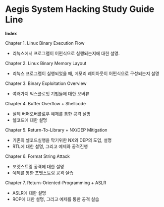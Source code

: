 # Aegis System Hacking Study Guide Line

**Index**

Chapter 1. Linux Binary Execution Flow

- 리눅스에서 프로그램이 어떤식으로 실행되는지에 대한 설명. 

Chapter 2. Linux Binary Memory Layout

- 리눅스 프로그램이 실행되었을 때, 메모리 레이아웃이 어떤식으로 구성되는지 설명

Chapter 3. Binary Exploitation Overview

- 여러가지 익스플로잇 기법들에 대한 오버뷰

Chapter 4. Buffer Overflow + Shellcode

- 실제 버퍼오버플로우 예제를 통한 공격 설명
- 쉘코드에 대한 설명

Chapter 5. Return-To-Library + NX/DEP Mitigation

- 기존의 쉘코드실행을 막기위한 NX와 DEP의 도입, 설명
- RTL에 대한 설명, 그리고 예제와 공격진행

Chapter 6. Format String Attack

- 포멧스트링 공격에 대한 설명
- 예제를 통한 포멧스트링 공격 실습

Chapter 7. Return-Oriented-Programming + ASLR

- ASLR에 대한 설명
- ROP에 대한 설명, 그리고 예제를 통한 공격 실습
